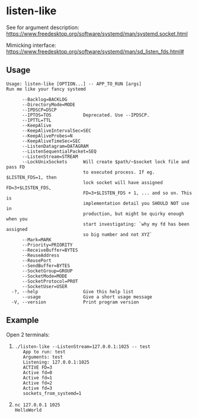 # listen-like

See for argument description: https://www.freedesktop.org/software/systemd/man/systemd.socket.html

Mimicking interface: https://www.freedesktop.org/software/systemd/man/sd_listen_fds.html#

## Usage
```
Usage: listen-like [OPTION...] -- APP_TO_RUN [args]
Run me like your fancy systemd

      --Backlog=BACKLOG
      --DirectoryMode=MODE
      --IPDSCP=DSCP
      --IPTOS=TOS            Deprecated. Use --IPDSCP.
      --IPTTL=TTL
      --KeepAlive
      --KeepAliveIntervalSec=SEC
      --KeepAliveProbes=N
      --KeepAliveTimeSec=SEC
      --ListenDatagram=DATAGRAM
      --ListenSequentialPacket=SEQ
      --ListenStream=STREAM
      --LockUnixSockets      Will create $path/~$socket lock file and pass FD
                             to executed process. If eg. $LISTEN_FDS=1, then
                             lock socket will have assigned FD=3+$LISTEN_FDS,
                             FD=3+$LISTEN_FDS + 1, ... and so on. This is
                             implementation detail you SHOULD NOT use in
                             production, but might be quirky enough when you
                             start investigating: `why my fd has been assigned
                             so big number and not XYZ`
      --Mark=MARK
      --Priority=PRIORITY
      --ReceiveBuffer=BYTES
      --ReuseAddress
      --ReusePort
      --SendBuffer=BYTES
      --SocketGroup=GROUP
      --SocketMode=MODE
      --SocketProtocol=PROT
      --SocketUser=USER
  -?, --help                 Give this help list
      --usage                Give a short usage message
  -V, --version              Print program version
```

## Example
Open 2 terminals:
1. ```
   ./listen-like --ListenStream=127.0.0.1:1025 -- test
      App to run: test
      Arguments: test 
      Listening: 127.0.0.1:1025
      ACTIVE FD=3
      Active fd=0
      Active fd=1
      Active fd=2
      Active fd=3
      sockets_from_systemd=1
   ```
2. ```
   nc 127.0.0.1 1025
   HelloWorld
   ```

   
